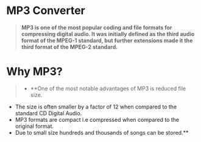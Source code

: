 # MP3 Converter
 
 >  **MP3 is one of the most popular coding and file formats for compressing digital audio. It was initially defined as the third audio format of the MPEG-1 standard, but further extensions made it the third format of the MPEG-2 standard.**    

# Why MP3?

> - **One of the most notable advantages of MP3 is reduced file size.  
- The size is often smaller by a factor of 12 when compared to the standard CD Digital Audio.  
- MP3 formats are compact i.e compressed when compared to the original format.  
- Due to small size hundreds and thousands of songs can be stored.**
